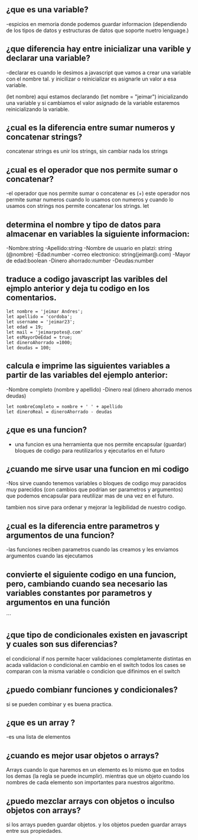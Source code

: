 ## ¿que es una variable?
-espicios en memoria donde podemos guardar informacion (dependiendo de los tipos de datos y estructuras de datos que soporte nuetro lenguage.)

## ¿que diferencia hay entre inicializar una varible y declarar una variable?
 -declarar es cuando le desimos a javascript que vamos a crear una variable con el nombre tal. y inicilizar o reinicializar es asignarle un valor a esa variable.

(let nombre) aqui estamos declarando  (let nombre = "jeimar") inicializando una variable y si cambiamos el valor asignado de la variable estaremos reinicializando la variable.

## ¿cual es la diferencia entre sumar numeros y concatenar strings?
concatenar strings es unir los strings, sin cambiar nada los strings 

## ¿cual es el operador que nos permite sumar o concatenar?
-el operador que nos permite sumar o concatenar es (+) este operador nos permite sumar numeros cuando lo usamos con numeros  y cuando lo usamos con strings nos permite  concatenar los strings. 
let
## determina el nombre y tipo de datos para almacenar en variables la siguiente informacion:
-Nombre:string
-Apellido:string
-Nombre de usuario en platzi: string (@nombre)
-Edad:number
-correo electronico: string(jeimar@.com)
-Mayor de edad:boolean
-Dinero ahorrado:number
-Deudas:number
## traduce a codigo javascript las varibles del ejmplo anterior y deja tu codigo en los comentarios.

```
let nombre = 'jeimar Andres';
let apellido = 'cordoba';
let username = 'jeimar23';
let edad = 19;
let mail = 'jeimarpotes@.com'
let esMayorDeEdad = true;
let dineroAhorrado =1000;
let deudas = 100;
```

## calcula e imprime las siguientes variables a partir de las variables del ejemplo anterior:
-Nombre completo (nombre y apellido)
-Dinero real (dinero ahorrado menos deudas)

```
let nombreCompleto = nombre + ' ' + apellido
let dineroReal = dineroAhorrado - deudas
```
## ¿que es una funcion?
- una funcion es una herramienta que nos permite encapsular (guardar) bloques de codigo para reutilizarlos y ejecutarlos en el futuro

## ¿cuando me sirve usar una funcion en mi codigo
-Nos sirve cuando tenemos variables o bloques de codigo muy paracidos muy parecidos (con cambios que podrian ser parametros y argumentos) que podemos encapsular para reutilizar mas de una vez en el futuro.

tambien nos sirve para ordenar y mejorar la legibilidad de nuestro codigo. 

## ¿cual es la diferencia entre parametros y argumentos de una funcion?
-las funciones reciben parametros  cuando las creamos y les enviamos argumentos cuando las ejecutamos 

## convierte el siguiente codigo en una funcion, pero, cambiando cuando sea necesario las variables constantes por parametros y argumentos en una función
´´´
## ¿que tipo de condicionales existen  en javascript y cuales son sus diferencias?
el condicional if nos permite hacer validaciones  completamente distintas en acada validacion o condicional.en cambio en el switch todos los cases se comparan con la misma variable o condicion que difinimos en el switch

## ¿puedo combianr funciones y condicionales?
 si se pueden combinar y es buena practica.

## ¿que es un array ?
-es una lista de elementos

## ¿cuando es mejor usar objetos o arrays?
Arrays cuando lo que haremos en un elemento es lo mismo que en todos los demas (la regla se puede incumplir). mientras que un objeto cuando los nombres de cada elemento son importantes para nuestros algoritmo.

## ¿puedo mezclar arrays con objetos o inculso objetos con arrays?
si los arrays pueden guardar objetos. y los objetos pueden guardar arrays entre sus propiedades.

##